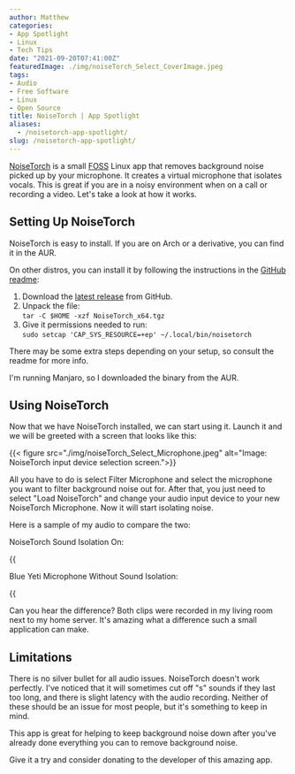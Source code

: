 ```yaml
---
author: Matthew
categories:
- App Spotlight
- Linux
- Tech Tips
date: "2021-09-20T07:41:00Z"
featuredImage: ./img/noiseTorch_Select_CoverImage.jpeg
tags:
- Audio
- Free Software
- Linux
- Open Source
title: NoiseTorch | App Spotlight
aliases:
  - /noisetorch-app-spotlight/
slug: /noisetorch-app-spotlight/
---
```


[NoiseTorch](https://github.com/noisetorch/NoiseTorch) is a small [FOSS](https://www.blog.mattlamont.com/what-is-free-and-open-source-software-foss) Linux app that removes background noise picked up by your microphone. It creates a virtual microphone that isolates vocals. This is great if you are in a noisy environment when on a call or recording a video. Let's take a look at how it works.

## Setting Up NoiseTorch

NoiseTorch is easy to install. If you are on Arch or a derivative, you can find it in the AUR. 

On other distros, you can install it by following the instructions in the [GitHub readme](https://github.com/noisetorch/NoiseTorch/blob/master/README.md): 

1.  Download the [latest release](https://github.com/NoiseTorch/NoiseTorch/releases) from GitHub.
2.  Unpack the file:  
```tar -C $HOME -xzf NoiseTorch_x64.tgz```
3.  Give it permissions needed to run:  
```sudo setcap 'CAP_SYS_RESOURCE=+ep' ~/.local/bin/noisetorch```

There may be some extra steps depending on your setup, so consult the readme for more info.

I'm running Manjaro, so I downloaded the binary from the AUR.

## Using NoiseTorch

Now that we have NoiseTorch installed, we can start using it. Launch it and we will be greeted with a screen that looks like this:

{{< figure src="./img/noiseTorch_Select_Microphone.jpeg" alt="Image: NoiseTorch input device selection screen.">}}

All you have to do is select Filter Microphone and select the microphone you want to filter background noise out for. After that, you just need to select "Load NoiseTorch" and change your audio input device to your new NoiseTorch Microphone. Now it will start isolating noise.

Here is a sample of my audio to compare the two:

NoiseTorch Sound Isolation On:

{{<audio src="/audio/NoiseTorchAudioTest_Isolated.ogg">}}

Blue Yeti Microphone Without Sound Isolation:

{{<audio src="/audio/NoiseTorchAudioTest_Not_Isolated.ogg">}}

Can you hear the difference? Both clips were recorded in my living room next to my home server. It's amazing what a difference such a small application can make.

## Limitations

There is no silver bullet for all audio issues. NoiseTorch doesn't work perfectly. I've noticed that it will sometimes cut off "s" sounds if they last too long, and there is slight latency with the audio recording. Neither of these should be an issue for most people, but it's something to keep in mind. 

This app is great for helping to keep background noise down after you've already done everything you can to remove background noise. 

Give it a try and consider donating to the developer of this amazing app.
